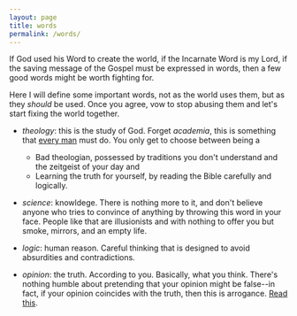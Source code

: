 ```yaml
---
layout: page
title: words
permalink: /words/
---
```


If God used his Word to create the world, if the Incarnate Word is my Lord, if the saving message
of the Gospel must be expressed in words, then a few good words might be worth fighting for.

Here I will define some important words, not as the world uses them, but as they _should_ be used.
Once you agree, vow to stop abusing them and let's start fixing the world together.

* _theology_: this is the study of God. Forget _academia_, this is something that
  [every man](https://www.the-highway.com/theology_Gerstner.html) must do.
  You only get to choose between being a
    * Bad theologian, possessed by traditions you don't understand and the zeitgeist of your day and
    * Learning the truth for yourself, by reading the Bible carefully and logically.

* _science_: knowldege. There is nothing more to it, and don't believe anyone who tries to
  convince of anything by throwing this word in your face. People like that are illusionists and
  with nothing to offer you but smoke, mirrors, and an empty life.
* _logic_: human reason. Careful thinking that is designed to avoid absurdities and contradictions.
* _opinion_: the truth. According to you. Basically, what you think. There's nothing humble about
  pretending that your opinion might be false--in fact, if your opinion coincides with the truth,
  then this is arrogance. [Read this](../quotes/#opinions).
